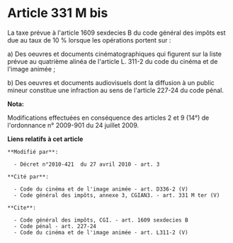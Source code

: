 # Article 331 M bis

La taxe prévue à l'article 1609 sexdecies B du code général des impôts est due au taux de 10 % lorsque les opérations portent
sur : 

a) Des oeuvres et documents cinématographiques qui figurent sur la liste prévue au quatrième alinéa de l'article L. 311-2 du
code du cinéma et de l'image animée ; 

b) Des oeuvres et documents audiovisuels dont la diffusion à un public mineur constitue une infraction au sens de l'article
227-24 du code pénal.

**Nota:**

Modifications effectuées en conséquence des articles 2 et 9 (14°) de l'ordonnance n° 2009-901 du 24 juillet 2009.

**Liens relatifs à cet article**

	**Modifié par**:

	  - Décret n°2010-421  du 27 avril 2010 - art. 3

	**Cité par**:

	  - Code du cinéma et de l'image animée - art. D336-2 (V)
	  - Code général des impôts, annexe 3, CGIAN3. - art. 331 M ter (V)

	**Cite**:

	  - Code général des impôts, CGI. - art. 1609 sexdecies B
	  - Code pénal - art. 227-24
	  - Code du cinéma et de l'image animée - art. L311-2 (V)
